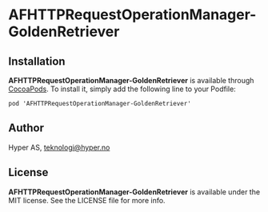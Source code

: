 # AFHTTPRequestOperationManager-GoldenRetriever

## Installation

**AFHTTPRequestOperationManager-GoldenRetriever** is available through [CocoaPods](http://cocoapods.org). To install
it, simply add the following line to your Podfile:

`pod 'AFHTTPRequestOperationManager-GoldenRetriever'`

## Author

Hyper AS, teknologi@hyper.no

## License

**AFHTTPRequestOperationManager-GoldenRetriever** is available under the MIT license. See the LICENSE file for more info.
